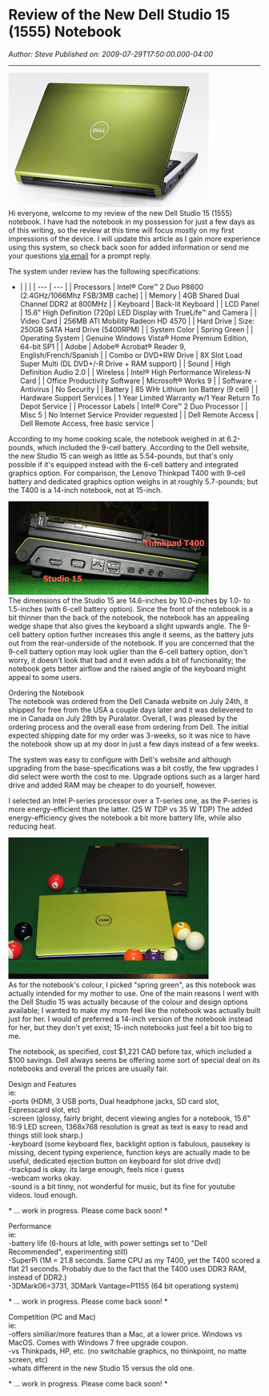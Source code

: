 # Review of the New Dell Studio 15 (1555) Notebook

*Author: Steve*
*Published on: 2009-07-29T17:50:00.000-04:00*

---

[![](top.jpg)](http://4.bp.blogspot.com/_kfv2ADnjgQg/SnDG1ODpa4I/AAAAAAAADzw/DroONmsVToU/s1600-h/top.jpg)  
Hi everyone, welcome to my review of the new Dell Studio 15 (1555) notebook. I have had the notebook in my possession for just a few days as of this writing, so the review at this time will focus mostly on my first impressions of the device. I will update this article as I gain more experience using this system, so check back soon for added information or send me your questions [via email](mailto:punkrawker@gmail.com) for a prompt reply.  
  
The system under review has the following specifications:  
* |  |  |
| --- | --- |
| Processors | Intel® Core™ 2 Duo P8600 (2.4GHz/1066Mhz FSB/3MB cache) |
| Memory | 4GB Shared Dual Channel DDR2 at 800MHz |
| Keyboard | Back-lit Keyboard |
| LCD Panel | 15.6” High Definition (720p) LED Display with TrueLife™ and Camera |
| Video Card | 256MB ATI Mobility Radeon HD 4570 |
| Hard Drive | Size: 250GB SATA Hard Drive (5400RPM) |
| System Color | Spring Green |
| Operating System | Genuine Windows Vista® Home Premium Edition, 64-bit SP1 |
| Adobe | Adobe® Acrobat® Reader 9, English/French/Spanish |
| Combo or DVD+RW Drive | 8X Slot Load Super Multi (DL DVD+/-R Drive + RAM support) |
| Sound | High Definition Audio 2.0 |
| Wireless | Intel® High Performance Wireless-N Card |
| Office Productivity Software | Microsoft® Works 9 |
| Software - Antivirus | No Security |
| Battery | 85 WHr Lithium Ion Battery (9 cell) |
| Hardware Support Services | 1 Year Limited Warranty w/1 Year Return To Depot Service |
| Processor Labels | Intel® Core™ 2 Duo Processor |
| Misc 5 | No Internet Service Provider requested |
| Dell Remote Access | Dell Remote Access, free basic service |

  
According to my home cooking scale, the notebook weighed in at 6.2-pounds, which included the 9-cell battery. According to the Dell website, the new Studio 15 can weigh as little as 5.54-pounds, but that's only possible if it's equipped instead with the 6-cell battery and integrated graphics option. For comparison, the Lenovo Thinkpad T400 with 9-cell battery and dedicated graphics option weighs in at roughly 5.7-pounds; but the T400 is a 14-inch notebook, not at 15-inch.  
  
[![](dellvsthinkpad.jpg)](http://1.bp.blogspot.com/_kfv2ADnjgQg/SnDT4oWYU2I/AAAAAAAADz4/Lic0XbSZSSA/s1600-h/dellvsthinkpad.jpg)  
The dimensions of the Studio 15 are 14.6-inches by 10.0-inches by 1.0- to 1.5-inches (with 6-cell battery option). Since the front of the notebook is a bit thinner than the back of the notebook, the notebook has an appealing wedge shape that also gives the keyboard a slight upwards angle. The 9-cell battery option further increases this angle it seems, as the battery juts out from the rear-underside of the notebook. If you are concerned that the 9-cell battery option may look uglier than the 6-cell battery option, don't worry, it doesn't look that bad and it even adds a bit of functionality; the notebook gets better airflow and the raised angle of the keyboard might appeal to some users.  
  
  
Ordering the Notebook  
The notebook was ordered from the Dell Canada website on July 24th, it shipped for free from the USA a couple days later and it was delievered to me in Canada on July 28th by Puralator. Overall, I was pleased by the ordering process and the overall ease from ordering from Dell. The initial expected shipping date for my order was 3-weeks, so it was nice to have the notebook show up at my door in just a few days instead of a few weeks.  
  
The system was easy to configure with Dell's website and although upgrading from the base-specifications was a bit costly, the few upgrades I did select were worth the cost to me. Upgrade options such as a larger hard drive and added RAM may be cheaper to do yourself, however.  
  
I selected an Intel P-series processor over a T-series one, as the P-series is more energy-efficient than the latter. (25 W TDP vs 35 W TDP) The added energy-efficiency gives the notebook a bit more battery life, while also reducing heat.  
  
[![](Image1.jpg)](http://4.bp.blogspot.com/_kfv2ADnjgQg/SnDcQbncozI/AAAAAAAAD0A/glqsDY2olxQ/s1600-h/Image1.jpg)  
As for the notebook's colour, I picked "spring green", as this notebook was actually intended for my mother to use. One of the main reasons I went with the Dell Studio 15 was actually because of the colour and design options available; I wanted to make my mom feel like the notebook was actually built just for her. I would of preferred a 14-inch version of the notebook instead for her, but they don't yet exist; 15-inch notebooks just feel a bit too big to me.  
  
The notebook, as specified, cost $1,221 CAD before tax, which included a $100 savings. Dell always seems be offering some sort of special deal on its notebooks and overall the prices are usually fair.  
  
Design and Features  
ie:  
-ports (HDMI, 3 USB ports, Dual headphone jacks, SD card slot, Expresscard slot, etc)  
-screen (glossy, fairly bright, decent viewing angles for a notebook, 15.6" 16:9 LED screen, 1368x768 resolution is great as text is easy to read and things still look sharp.)  
-keyboard (some keyboard flex, backlight option is fabulous, pausekey is missing, decent typing experience, function keys are actually made to be useful, dedicated ejection button on keyboard for slot drive dvd)  
-trackpad is okay. its large enough, feels nice i guess  
-webcam works okay.  
-sound is a bit tinny, not wonderful for music, but its fine for youtube videos. loud enough.  
  
\* ... work in progress. Please come back soon! \*   
  
Performance  
ie:  
-battery life (6-hours at Idle, with power settings set to "Dell Recommended", experimenting still)  
-SuperPi (1M = 21.8 seconds. Same CPU as my T400, yet the T400 scored a flat 21 seconds. Probably due to the fact that the T400 uses DDR3 RAM, instead of DDR2.)  
-3DMark06=3731, 3DMark Vantage=P1155 (64 bit operationg system)  
  
\* ... work in progress. Please come back soon! \*  
  
Competition (PC and Mac)  
ie:  
-offers similiar/more features than a Mac, at a lower price. Windows vs MacOS. Comes with Windows 7 free upgrade coupon.  
-vs Thinkpads, HP, etc. (no switchable graphics, no thinkpoint, no matte screen, etc)  
-whats different in the new Studio 15 versus the old one.  
  
\* ... work in progress. Please come back soon! \* 